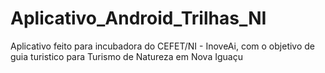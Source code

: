 # Aplicativo_Android_Trilhas_NI
 Aplicativo feito para incubadora do CEFET/NI - InoveAi, com o objetivo de guia turistico para Turismo de Natureza em Nova Iguaçu

